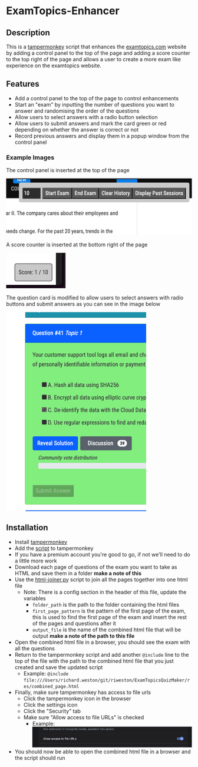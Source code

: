 # ExamTopics-Enhancer

## Description

This is a [tampermonkey](https://www.tampermonkey.net/) script that enhances the [examtopics.com](https://www.examtopics.com/) website by adding a control panel to the top of the page and adding a score counter to the top right of the page and allows a user to create a more exam like experience on the examtopics website.

## Features

- Add a control panel to the top of the page to control enhancements
- Start an "exam" by inputting the number of questions you want to answer and randomising the order of the questions
- Allow users to select answers with a radio button selection
- Allow users to submit answers and mark the card green or red depending on whether the answer is correct or not
- Record previous answers and display them in a popup window from the control panel

### Example Images

The control panel is inserted at the top of the page

![Control Panel](./images/controlpanel.png)

A score counter is inserted at the bottom right of the page

![Score Counter](./images/scorecounter.png)

The question card is modified to allow users to select answers with radio buttons and submit answers as you can see in the image below

![Question Card](./images/questioncard.png)

## Installation

- Install [tampermonkey](https://www.tampermonkey.net/)
- Add the [script](./tampermonkey-examtopics.js) to tampermonkey
- If you have a premium account you're good to go, if not we'll need to do a little more work
- Download each page of questions of the exam you want to take as HTML and save them in a folder **make a note of this**
- Use the [html-joiner.py](./html-joiner.py) script to join all the pages together into one html file
  - Note: There is a config section in the header of this file, update the variables
    - `folder_path` is the path to the folder containing the html files
    - `first_page_pattern` is the pattern of the first page of the exam, this is used to find the first page of the exam and insert the rest of the pages and questions after it
    - `output_file` is the name of the combined html file that will be output **make a note of the path to this file**
- Open the combined html file in a browser, you should see the exam with all the questions
- Return to the tampermonkey script and add another `@include` line to the top of the file with the path to the combined html file that you just created and save the updated script
  - Example: `@include file:///Users/richard.weston/git/riweston/ExamTopicsQuizMaker/res/combined_page.html`
- Finally, make sure tampermonkey has access to file urls
  - Click the tampermonkey icon in the browser
  - Click the settings icon
  - Click the "Security" tab
  - Make sure "Allow access to file URLs" is checked
    - Example: ![Allow access to file URLs](./images/tampermonkey-config.png)
- You should now be able to open the combined html file in a browser and the script should run
